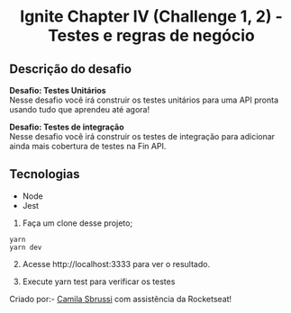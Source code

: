 <h1 align="center"> Ignite Chapter IV (Challenge 1, 2) - Testes e regras de negócio </h1>


## Descrição do desafio
<strong>Desafio: Testes Unitários</strong></br>
Nesse desafio você irá construir os testes unitários para uma API pronta usando tudo que aprendeu até agora!

<strong>Desafio: Testes de integração</strong></br>
Nesse desafio você irá construir os testes de integração para adicionar ainda mais cobertura de testes na Fin API.


##  Tecnologias
- Node
- Jest

1. Faça um clone desse projeto;

  ```
  yarn
  yarn dev

  ``` 
 2. Acesse http://localhost:3333 para ver o resultado.
    
 3. Execute yarn test para verificar os testes
  
  
Criado por:- [Camila Sbrussi](https://github.com/camisbrussi/) com assistência da Rocketseat!

